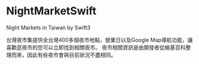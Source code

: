 # NightMarketSwift
Night Markets in Taiwan by Swift3

台灣夜市集提供全台灣400多個夜市地點，營業日以及Google Map導航功能，讓喜歡逛夜市的您可以立即找到相關夜市。
夜市相關資訊是由開發者從維基百科整理而來，因此有些夜市會與目前狀況不盡相同。

